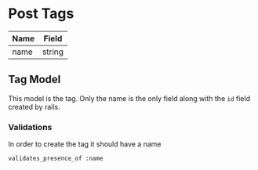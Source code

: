 # Post Tags

| Name        | Field    |
|-------------|----------|
| name        | string   |

## Tag Model
This model is the tag. Only the name is the only field along with the `id` field created by rails.

### Validations
In order to create the tag it should have a name

	validates_presence_of :name